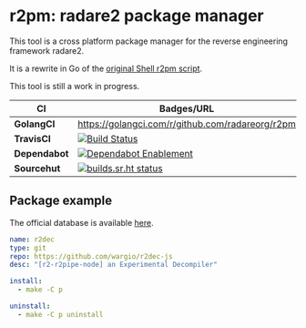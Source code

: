 # r2pm: radare2 package manager

This tool is a cross platform package manager for the reverse engineering
framework radare2.

It is a rewrite in Go of the [original Shell r2pm script](https://github.com/radareorg/radare2/blob/master/binr/r2pm/r2pm).

This tool is still a work in progress.

| CI | Badges/URL |
|----------|---------------------------------------------------------------------|
| **GolangCI** | https://golangci.com/r/github.com/radareorg/r2pm|
| **TravisCI** | [![Build Status](https://travis-ci.org/radareorg/r2pm.svg?branch=master)](https://travis-ci.org/radareorg/r2pm)|
| **Dependabot** |[![Dependabot Enablement](https://api.dependabot.com/badges/status?host=github&repo=radareorg/r2pm)](https://github.com/radareorg/r2pm/pulls?q=is%3Aopen+is%3Apr+label%3Adependencies)|
| **Sourcehut** | [![builds.sr.ht status](https://builds.sr.ht/~xvilka/r2pm.svg)](https://builds.sr.ht/~xvilka/r2pm?)|

## Package example

The official database is available [here](https://github.com/radareorg/r2pm-db).

```yaml
name: r2dec
type: git
repo: https://github.com/wargio/r2dec-js
desc: "[r2-r2pipe-node] an Experimental Decompiler"

install:
  - make -C p

uninstall:
  - make -C p uninstall
```

